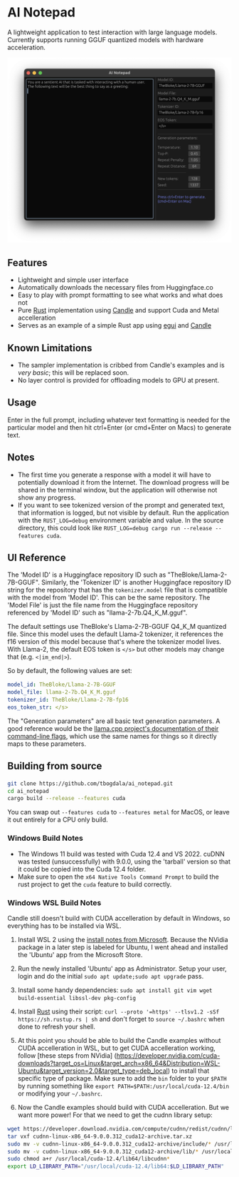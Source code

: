# AI Notepad

A lightweight application to test interaction with large language models. Currently supports
running GGUF quantized models with hardware acceleration.

![ai_notepad in action](https://github.com/tbogdala/ai_notepad/blob/9e398200df923c50adbce5733ec0b8d93db73c85/assets/Screenshot.png)

## Features

* Lightweight and simple user interface
* Automatically downloads the necessary files from Huggingface.co
* Easy to play with prompt formatting to see what works and what does not
* Pure [Rust](https://www.rust-lang.org/) implementation using [Candle](https://github.com/huggingface/candle)
  and support Cuda and Metal accelleration
* Serves as an example of a simple Rust app using [egui](https://github.com/emilk/egui) and [Candle](https://github.com/huggingface/candle)


## Known Limitations

* The sampler implementation is cribbed from Candle's examples and is *very basic*; this will be replaced soon.
* No layer control is provided for offloading models to GPU at present.


## Usage

Enter in the full prompt, including whatever text formatting is needed for the particular model and then
hit ctrl+Enter (or cmd+Enter on Macs) to generate text. 


## Notes

* The first time you generate a response with a model it will have to potentially download it from the
  Internet. The download progress will be shared in the terminal window, but the application will otherwise
  not show any progress.
* If you want to see tokenized version of the prompt and generated text, that information is logged, but not
  visible by default. Run the application with the `RUST_LOG=debug` environment variable and value. In the 
  source directory, this could look like `RUST_LOG=debug cargo run --release --features cuda`.


## UI Reference

The 'Model ID' is a Huggingface repository ID such as "TheBloke/Llama-2-7B-GGUF". Similarly, the 'Tokenizer ID'
is another Huggingface repository ID string for the repository that has the `tokenizer.model` file that is
compatible with the model from 'Model ID'. This can be the same repository. The 'Model File' is just the file
name from the Huggingface repository referenced by 'Model ID' such as "llama-2-7b.Q4_K_M.gguf".

The default settings use TheBloke's Llama-2-7B-GGUF Q4_K_M quantized file. Since this model uses the default
Llama-2 tokenizer, it references the f16 version of this model because that's where the tokenizer model lives.
With Llama-2, the default EOS token is `</s>` but other models may change that (e.g. `<|im_end|>`).

So by default, the following values are set:

```yaml
model_id: TheBloke/Llama-2-7B-GGUF
model_file: llama-2-7b.Q4_K_M.gguf
tokenizer_id: TheBloke/Llama-2-7B-fp16
eos_token_str: </s>
```

The "Generation parameters" are all basic text generation parameters. A good reference would be the
[llama.cpp project's documentation of their command-line flags](https://github.com/ggerganov/llama.cpp/tree/master/examples/main#generation-flags), 
which use the same names for things so it directly maps to these parameters.


## Building from source

```bash
git clone https://github.com/tbogdala/ai_notepad.git
cd ai_notepad
cargo build --release --features cuda
```

You can swap out `--features cuda` to `--features metal` for MacOS, or leave it out entirely for a CPU only build.

### Windows Build Notes

* The Windows 11 build was tested with Cuda 12.4 and VS 2022. cuDNN was tested (unsuccessfully) with 9.0.0, using the 'tarball' version so that
  it could be copied into the Cuda 12.4 folder.
* Make sure to open the `x64 Native Tools Command Prompt` to build the rust project to get the `cuda` feature to build correctly.

### Windows WSL Build Notes

Candle still doesn't build with CUDA accelleration by default in Windows, so everything has to be installed 
via WSL.

1. Install WSL 2 using the [install notes from Microsoft](https://learn.microsoft.com/en-us/windows/wsl/install-manual).
   Because the NVidia package in a later step is labeled for Ubuntu, I went ahead and installed the 'Ubuntu' app from the Microsoft Store.

2. Run the newly installed 'Ubuntu' app as Administrator. Setup your user, login and do the initial `sudo apt update;sudo apt upgrade` pass.

3. Install some handy dependencies: `sudo apt install git vim wget build-essential libssl-dev pkg-config`

4. Install [Rust](https://www.rust-lang.org/learn/get-started) using their script: `curl --proto '=https' --tlsv1.2 -sSf https://sh.rustup.rs | sh`
   and don't forget to `source ~/.bashrc` when done to refresh your shell.

5. At this point you should be able to build the Candle examples without CUDA accelleration in WSL, but to get CUDA accelleration working,
   follow [these steps from NVidia] (https://developer.nvidia.com/cuda-downloads?target_os=Linux&target_arch=x86_64&Distribution=WSL-Ubuntu&target_version=2.0&target_type=deb_local)
   to install that specific type of package. Make sure to add the `bin` folder to your `$PATH` by running something like
   `export PATH=$PATH:/usr/local/cuda-12.4/bin` or modifying your `~/.bashrc`.

6. Now the Candle examples should build with CUDA accelleration. But we want more power! For that we need to get the cudnn library setup:

```bash
wget https://developer.download.nvidia.com/compute/cudnn/redist/cudnn/linux-x86_64/cudnn-linux-x86_64-9.0.0.312_cuda12-archive.tar.xz
tar vxf cudnn-linux-x86_64-9.0.0.312_cuda12-archive.tar.xz
sudo mv -v cudnn-linux-x86_64-9.0.0.312_cuda12-archive/include/* /usr/local/cuda-12.4/include 
sudo mv -v cudnn-linux-x86_64-9.0.0.312_cuda12-archive/lib/* /usr/local/cuda-12.4/lib64
sudo chmod a+r /usr/local/cuda-12.4/lib64/libcudnn* 
export LD_LIBRARY_PATH="/usr/local/cuda-12.4/lib64:$LD_LIBRARY_PATH"
```


